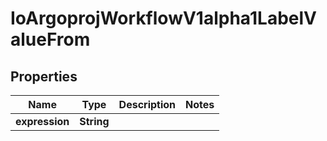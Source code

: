 

# IoArgoprojWorkflowV1alpha1LabelValueFrom


## Properties

Name | Type | Description | Notes
------------ | ------------- | ------------- | -------------
**expression** | **String** |  | 



